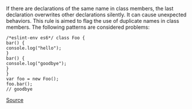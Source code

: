 If there are declarations of the same name in class members, the last declaration overwrites other declarations silently. It can cause unexpected behaviors.
This rule is aimed to flag the use of duplicate names in class members.
The following patterns are considered problems:

```
/*eslint-env es6*/ class Foo {
bar() {
console.log("hello");
}
bar() {
console.log("goodbye");
}
}
var foo = new Foo();
foo.bar();
// goodbye
```

[Source](http://eslint.org/docs/rules/no-dupe-class-members)
